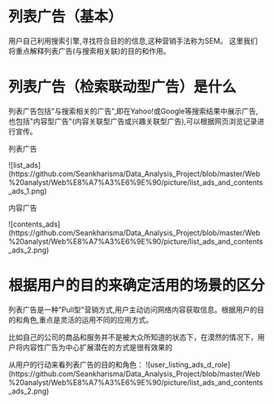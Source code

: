 # 列表广告（基本）
<p>用户自己利用搜索引擎,寻找符合目的的信息,这种营销手法称为SEM。
这里我们将重点解释列表广告(与搜索相关联)的目的和作用。</p>

# 列表广告（检索联动型广告）是什么
<p>列表广告包括"与搜索相关的广告",即在Yahoo!或Google等搜索结果中展示广告,<br/>
也包括"内容型广告"(内容关联型广告或兴趣关联型广告),可以根据网页浏览记录进行宣传。</p>

<p>列表广告</p>
![list_ads](https://github.com/Seankharisma/Data_Analysis_Project/blob/master/Web%20analyst/Web%E8%A7%A3%E6%9E%90/picture/list_ads_and_contents_ads_1.png)

<p>内容广告</p>
![contents_ads](https://github.com/Seankharisma/Data_Analysis_Project/blob/master/Web%20analyst/Web%E8%A7%A3%E6%9E%90/picture/list_ads_and_contents_ads_2.png)

# 根据用户的目的来确定活用的场景的区分
<p>列表广告是一种"Pull型"营销方式,用户主动访问网络内容获取信息。根据用户的目的和角色,重点是灵活的运用不同的应用方式。</p>
<p>比如自己的公司的商品和服务并不是被大众所知道的状态下，在漠然的情况下，用户将内容性广告为中心扩展潜在的方式是很有效果的</p>
<p>
从用户的行动来看列表广告的目的和角色：
![user_listing_ads_d_role](https://github.com/Seankharisma/Data_Analysis_Project/blob/master/Web%20analyst/Web%E8%A7%A3%E6%9E%90/picture/list_ads_and_contents_ads_2.png)

</p>